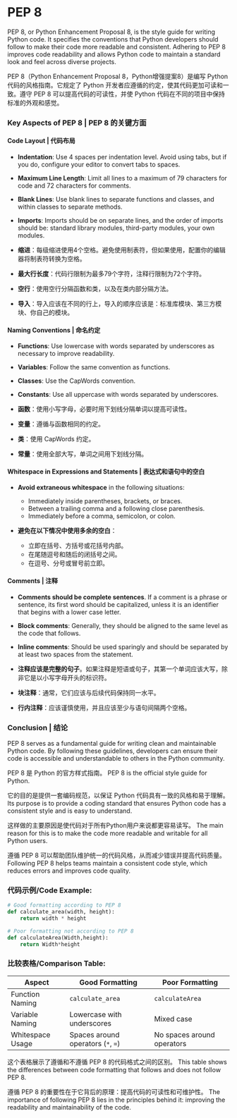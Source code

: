 # PEP 8
PEP 8, or Python Enhancement Proposal 8, is the style guide for writing Python code. It specifies the conventions that Python developers should follow to make their code more readable and consistent. Adhering to PEP 8 improves code readability and allows Python code to maintain a standard look and feel across diverse projects.

PEP 8（Python Enhancement Proposal 8，Python增强提案8）是编写 Python 代码的风格指南。它规定了 Python 开发者应遵循的约定，使其代码更加可读和一致。遵守 PEP 8 可以提高代码的可读性，并使 Python 代码在不同的项目中保持标准的外观和感觉。

### Key Aspects of PEP 8 | PEP 8 的关键方面

#### Code Layout | 代码布局

- **Indentation**: Use 4 spaces per indentation level. Avoid using tabs, but if you do, configure your editor to convert tabs to spaces.
- **Maximum Line Length**: Limit all lines to a maximum of 79 characters for code and 72 characters for comments.
- **Blank Lines**: Use blank lines to separate functions and classes, and within classes to separate methods.
- **Imports**: Imports should be on separate lines, and the order of imports should be: standard library modules, third-party modules, your own modules.

- **缩进**：每级缩进使用4个空格。避免使用制表符，但如果使用，配置你的编辑器将制表符转换为空格。
- **最大行长度**：代码行限制为最多79个字符，注释行限制为72个字符。
- **空行**：使用空行分隔函数和类，以及在类内部分隔方法。
- **导入**：导入应该在不同的行上，导入的顺序应该是：标准库模块、第三方模块、你自己的模块。

#### Naming Conventions | 命名约定

- **Functions**: Use lowercase with words separated by underscores as necessary to improve readability.
- **Variables**: Follow the same convention as functions.
- **Classes**: Use the CapWords convention.
- **Constants**: Use all uppercase with words separated by underscores.

- **函数**：使用小写字母，必要时用下划线分隔单词以提高可读性。
- **变量**：遵循与函数相同的约定。
- **类**：使用 CapWords 约定。
- **常量**：使用全部大写，单词之间用下划线分隔。

#### Whitespace in Expressions and Statements | 表达式和语句中的空白

- **Avoid extraneous whitespace** in the following situations:
  - Immediately inside parentheses, brackets, or braces.
  - Between a trailing comma and a following close parenthesis.
  - Immediately before a comma, semicolon, or colon.

- **避免在以下情况中使用多余的空白**：
  - 立即在括号、方括号或花括号内部。
  - 在尾随逗号和随后的闭括号之间。
  - 在逗号、分号或冒号前立即。

#### Comments | 注释

- **Comments should be complete sentences**. If a comment is a phrase or sentence, its first word should be capitalized, unless it is an identifier that begins with a lower case letter.
- **Block comments**: Generally, they should be aligned to the same level as the code that follows.
- **Inline comments**: Should be used sparingly and should be separated by at least two spaces from the statement.

- **注释应该是完整的句子**。如果注释是短语或句子，其第一个单词应该大写，除非它是以小写字母开头的标识符。
- **块注释**：通常，它们应该与后续代码保持同一水平。
- **行内注释**：应该谨慎使用，并且应该至少与语句间隔两个空格。

### Conclusion | 结论

PEP 8 serves as a fundamental guide for writing clean and maintainable Python code. By following these guidelines, developers can ensure their code is accessible and understandable to others in the Python community.

PEP 8 是 Python 的官方样式指南。
PEP 8 is the official style guide for Python.

它的目的是提供一套编码规范，以保证 Python 代码具有一致的风格和易于理解。
Its purpose is to provide a coding standard that ensures Python code has a consistent style and is easy to understand.

这样做的主要原因是使代码对于所有Python用户来说都更容易读写。
The main reason for this is to make the code more readable and writable for all Python users.

遵循 PEP 8 可以帮助团队维护统一的代码风格，从而减少错误并提高代码质量。
Following PEP 8 helps teams maintain a consistent code style, which reduces errors and improves code quality.

### 代码示例/Code Example:
```python
# Good formatting according to PEP 8
def calculate_area(width, height):
    return width * height

# Poor formatting not according to PEP 8
def calculateArea(Width,height):
    return Width*height
```

### 比较表格/Comparison Table:
| Aspect                  | Good Formatting       | Poor Formatting       |
|-------------------------|-----------------------|-----------------------|
| Function Naming         | `calculate_area`      | `calculateArea`       |
| Variable Naming         | Lowercase with underscores | Mixed case         |
| Whitespace Usage        | Spaces around operators (`*`, `=`) | No spaces around operators |

这个表格展示了遵循和不遵循 PEP 8 的代码格式之间的区别。
This table shows the differences between code formatting that follows and does not follow PEP 8.

遵循 PEP 8 的重要性在于它背后的原理：提高代码的可读性和可维护性。
The importance of following PEP 8 lies in the principles behind it: improving the readability and maintainability of the code.

 
